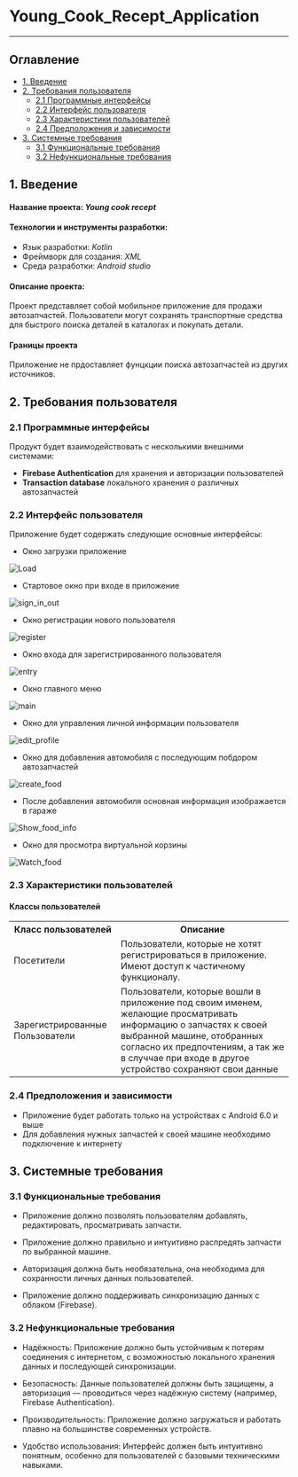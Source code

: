 # Young_Cook_Recept_Application
---

## <a id="table_of_contents">Оглавление</a>
- [1. Введение](#introduction)
- [2. Требования пользователя](#user_requirements)
    - [2.1 Программные интерфейсы](#software_interfaces)
    - [2.2 Интерфейс пользователя](#user_interfaces)
    - [2.3 Характеристики пользователей](#user_characteristic)
    - [2.4 Предположения и зависимости](#assumotion_and_dependencies)
- [3. Системные требования](#system_requirements)
    - [3.1 Функциональные требования](#functional_req)
    - [3.2 Нефункциональные требования](#nonfunctional_req)
    
## <a id="introduction">1. Введение</a>

#### __Название проекта:__ _Young cook recept_

#### __Технологии и инструменты разработки:__
- Язык разработки: _Kotlin_
- Фреймворк для создания: _XML_
- Среда разработки: _Android studio_

#### **Описание проекта:**
Проект представляет собой мобильное приложение для  продажи автозапчастей. Пользователи могут сохранять транспортные средства для быстрого поиска деталей в каталогах и покупать детали.

#### **Границы проекта**
Приложение не прдоставляет фунцкции поиска автозапчастей из других источников.

## <a id="user_requirements">2. Требования пользователя</a>

### <a id="software_interfaces">2.1 Программные интерфейсы</a>

Продукт будет взаимодействовать с несколькими внешними системами:
- __Firebase Authentication__ для хранения и авторизации пользователей
- __Transaction database__ локального хранения о различных автозапчастей

### <a id="user_interfaces">2.2 Интерфейс пользователя</a>

Приложение будет содержать следующие основные интерфейсы:

- Окно загрузки приложение

![Load](../Mockups/photo_2024-10-21_14-26-33.jpg)

- Стартовое окно при входе в приложение

![sign_in_out](../Mockups/photo_2024-10-21_14-26-39.jpg)

- Окно регистрации нового пользователя

![register](../Mockups/photo_2024-10-21_14-26-45.jpg)

- Окно входа для зарегистрированного пользователя

![entry](../Mockups/photo_2024-10-21_14-26-49.jpg)

- Окно главного меню

![main](../Mockups/photo_2024-10-21_14-26-53.jpg)

- Окно для управления личной информации пользователя

![edit_profile](../Mockups/photo_2024-10-21_14-27-02.jpg)

- Окно для добавления автомобиля с последующим побдором автозапчастей

![create_food](../Mockups/photo_2024-10-21_14-26-56.jpg)

- После добавления автомобиля основная информация изображается в гараже

![Show_food_info](../Mockups/photo_2024-10-21_14-26-59.jpg)

- Окно для просмотра виртуальной корзины

![Watch_food](../Mockups/photo_2024-10-21_14-27-10.jpg)

### <a id="user_characteristic">2.3 Характеристики пользователей</a>

#### Классы пользователей

<table>
    <tr>
        <th>Класс пользователей </th>
        <th>Описание </th>
    </tr>
    <tr>
        <td>Посетители </td>
        <td> Пользователи, которые не хотят регистрироваться в приложение. Имеют доступ к частичному  функционалу. </td>
    </tr>
    <tr>
        <td>Зарегистрированные Пользователи</td>
        <td>Пользователи, которые вошли в приложение под своим именем, желающие просматривать информацию о запчастях к своей выбранной машине, отобранных согласно их предпочтениям, а так же в случчае при входе в другое устройство сохраняют свои данные</td>
    </tr>
</table>

### <a id="assumotion_and_dependencies">2.4 Предположения и зависимости</a>

- Приложение будет работать только на устройствах с Android 6.0 и выше
- Для добавления нужных запчастей к своей машине необходимо подключение к интернету

## <a id="system_requirements">3. Системные требования</a>

### <a id="functional_req">3.1 Функциональные требования</a>

- Приложение должно позволять пользователям добавлять, редактировать, просматривать запчасти.

- Приложение должно правильно и интуитивно распредять запчасти по выбранной машине.

- Авторизация должна быть необязательна, она необходима для сохранности личных данных пользователей.

- Приложение должно поддерживать синхронизацию данных с облаком (Firebase).

### <a id="nonfunctional_req">3.2 Нефункциональные требования</a>

- Надёжность: Приложение должно быть устойчивым к потерям соединения с интернетом, с возможностью локального хранения данных и последующей синхронизации.

-  Безопасность: Данные пользователей должны быть защищены, а авторизация — проводиться через надёжную систему (например, Firebase Authentication). 

- Производительность: Приложение должно загружаться и работать плавно на большинстве современных устройств.

- Удобство использования: Интерфейс должен быть интуитивно понятным, особенно для пользователей с базовыми техническими навыками.



